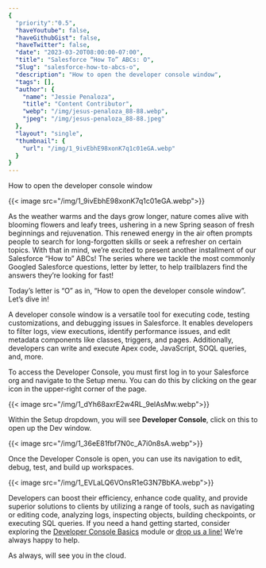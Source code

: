 ```yaml
---
{
  "priority":"0.5",
  "haveYoutube": false,
  "haveGithubGist": false,
  "haveTwitter": false,
  "date": "2023-03-20T08:00:00-07:00",
  "title": "Salesforce “How To” ABCs: O",
  "Slug": "salesforce-how-to-abcs-o",
  "description": "How to open the developer console window",
  "tags": [],
  "author": {
    "name": "Jessie Penaloza",
    "title": "Content Contributor",
    "webp": "/img/jesus-penaloza_88-88.webp",
    "jpeg": "/img/jesus-penaloza_88-88.jpeg"
  },
  "layout": "single",
  "thumbnail": {
    "url": "/img/1_9ivEbhE98xonK7q1c01eGA.webp"
  }
}
---
```


How to open the developer console window

{{< image src="/img/1_9ivEbhE98xonK7q1c01eGA.webp">}}

As the weather warms and the days grow longer, nature comes alive with blooming flowers and leafy trees, ushering in a new Spring season of fresh beginnings and rejuvenation. This renewed energy in the air often prompts people to search for long-forgotten skills or seek a refresher on certain topics. With that in mind, we’re excited to present another installment of our Salesforce “How to” ABCs! The series where we tackle the most commonly Googled Salesforce questions, letter by letter, to help trailblazers find the answers they’re looking for fast!

Today’s letter is “O” as in, “How to open the developer console window”. Let’s dive in!

A developer console window is a versatile tool for executing code, testing customizations, and debugging issues in Salesforce. It enables developers to filter logs, view executions, identify performance issues, and edit metadata components like classes, triggers, and pages. Additionally, developers can write and execute Apex code, JavaScript, SOQL queries, and, more.

To access the Developer Console, you must first log in to your Salesforce org and navigate to the Setup menu. You can do this by clicking on the gear icon in the upper-right corner of the page.

{{< image src="/img/1_dYh68axrE2w4RL_9elAsMw.webp">}}

Within the Setup dropdown, you will see **Developer Console**, click on this to open up the Dev window.

{{< image src="/img/1_36eE81fbf7N0c_A7i0n8sA.webp">}}

Once the Developer Console is open, you can use its navigation to edit, debug, test, and build up workspaces.

{{< image src="/img/1_EVLaLQ6VOnsR1eG3N7BbKA.webp">}}

Developers can boost their efficiency, enhance code quality, and provide superior solutions to clients by utilizing a range of tools, such as navigating or editing code, analyzing logs, inspecting objects, building checkpoints, or executing SQL queries. If you need a hand getting started, consider exploring the [Developer Console Basics](https://trailhead.salesforce.com/content/learn/modules/developer_console) module or [drop us a line!](https://appexchange.salesforce.com/appxConsultingListingDetail?listingId=a0N30000001gF9jEAE) We’re always happy to help.

As always, will see you in the cloud.
